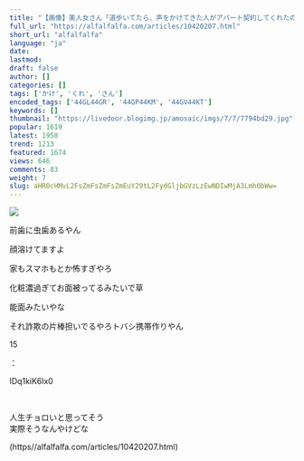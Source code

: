 ```yaml
---
title: "【画像】美人女さん「道歩いてたら、声をかけてきた人がアパート契約してくれたの💕」 "
full_url: "https://alfalfalfa.com/articles/10420207.html"
short_url: "alfalfalfa"
language: "ja"
date: 
lastmod: 
draft: false
author: []
categories: []
tags: ['かけ', 'くれ', 'さん']
encoded_tags: ['44GL44GR', '44GP44KM', '44GV44KT']
keywords: []
thumbnail: "https://livedoor.blogimg.jp/amosaic/imgs/7/7/7794bd29.jpg"
popular: 1619
latest: 1958
trend: 1213
featured: 1674
views: 646
comments: 83
weight: 7
slug: aHR0cHMvL2FsZmFsZmFsZmEuY29tL2FydGljbGVzLzEwNDIwMjA3Lmh0bWw=
---
```


![](https://livedoor.blogimg.jp/amosaic/imgs/7/7/7794bd29.jpg)

<div><p>前歯に虫歯あるやん</p><p>顔溶けてますよ</p><p>家もスマホもとか怖すぎやろ</p><p>化粧濃過ぎてお面被ってるみたいで草</p><p>能面みたいやな</p><p>それ詐欺の片棒担いでるやろトバシ携帯作りやん</p><p class='res_info'><p class='res_num'>15</p>：<p class='res_name'></p><p class='res_matome'><p class='res_id'>IDq1kiK6lx0</p></p></p><br> <p class='res_body'>人生チョロいと思ってそう<br> 実際そうなんやけどな</p></div>

(https//alfalfalfa.com/articles/10420207.html)
